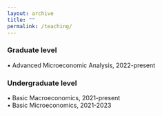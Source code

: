 ```yaml
---
layout: archive
title: ""
permalink: /teaching/
---
```


### Graduate level 
• Advanced Microeconomic Analysis, 2022-present

### Undergraduate level
• Basic Macroeconomics, 2021-present
<br>
• Basic Microeconomics, 2021-2023
